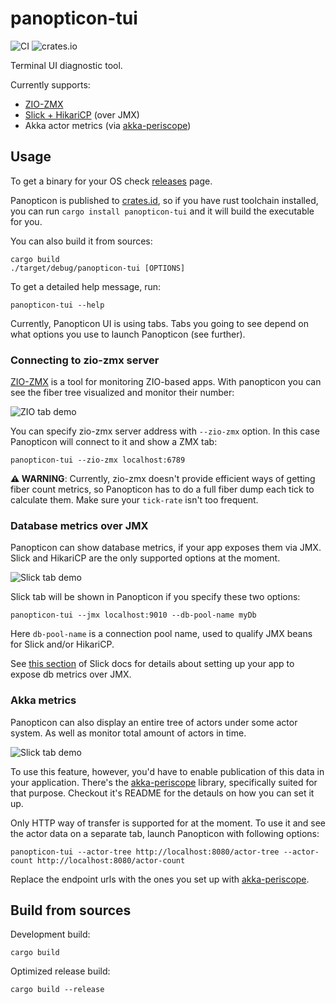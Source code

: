 # panopticon-tui

![CI](https://github.com/ScalaConsultants/panopticon-tui/workflows/Rust%20CI/badge.svg)
![crates.io](https://img.shields.io/crates/v/panopticon-tui.svg)

Terminal UI diagnostic tool.

Currently supports:
- [ZIO-ZMX](https://github.com/zio/zio-zmx)
- [Slick + HikariCP](https://scala-slick.org/doc/3.2.0/config.html#monitoring) (over JMX)
- Akka actor metrics (via [akka-periscope](https://github.com/ScalaConsultants/akka-periscope))

## Usage

To get a binary for your OS check [releases](https://github.com/ScalaConsultants/panopticon-tui/releases) page.

Panopticon is published to [crates.id](https://crates.io/), so if you have rust toolchain installed, you can run `cargo install panopticon-tui` and it will build the executable for you.

You can also build it from sources:
```
cargo build
./target/debug/panopticon-tui [OPTIONS]
```

To get a detailed help message, run:
```
panopticon-tui --help
```

Currently, Panopticon UI is using tabs. Tabs you going to see depend on what options you use to launch Panopticon (see further).

### Connecting to zio-zmx server

[ZIO-ZMX](https://github.com/zio/zio-zmx) is a tool for monitoring ZIO-based apps. With panopticon you can see the fiber tree visualized and monitor their number:

![ZIO tab demo](./assets/zio-demo.png)

You can specify zio-zmx server address with `--zio-zmx` option. In this case Panopticon will connect to it and show a ZMX tab:
```
panopticon-tui --zio-zmx localhost:6789
```

**⚠️ WARNING**: Currently, zio-zmx doesn't provide efficient ways of getting fiber count metrics, so Panopticon has to do a full fiber dump each tick to calculate them. Make sure your `tick-rate` isn't too frequent.

### Database metrics over JMX

Panopticon can show database metrics, if your app exposes them via JMX. Slick and HikariCP are the only supported options at the moment.

![Slick tab demo](./assets/slick-demo.png)

Slick tab will be shown in Panopticon if you specify these two options:

```
panopticon-tui --jmx localhost:9010 --db-pool-name myDb
```

Here `db-pool-name` is a connection pool name, used to qualify JMX beans for Slick and/or HikariCP. 

See [this section](https://scala-slick.org/doc/3.2.0/config.html#monitoring) of Slick docs for details about setting up your app to expose db metrics over JMX.


### Akka metrics

Panopticon can also display an entire tree of actors under some actor system. As well as monitor total amount of actors in time.

![Slick tab demo](./assets/akka-demo.png)

To use this feature, however, you'd have to enable publication of this data in your application. There's the [akka-periscope](https://github.com/ScalaConsultants/akka-periscope) library, specifically suited for that purpose. Checkout it's README for the detauls on how you can set it up.

Only HTTP way of transfer is supported for at the moment. To use it and see the actor data on a separate tab, launch Panopticon with following options:

```
panopticon-tui --actor-tree http://localhost:8080/actor-tree --actor-count http://localhost:8080/actor-count
```

Replace the endpoint urls with the ones you set up with [akka-periscope](https://github.com/ScalaConsultants/akka-periscope).

## Build from sources

Development build:
```
cargo build
```

Optimized release build:
```
cargo build --release
```
